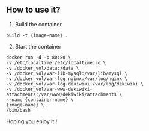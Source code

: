 How to use it?
---------------
1. Build the container
 
 ```
 build -t {image-name} .
 ```
2. Start the container

 ```
 docker run -d -p 80:80 \
 -v /etc/localtime:/etc/localtime:ro \
 -v /docker_vol/data:/data \
 -v /docker_vol/var-lib-mysql:/var/lib/mysql \
 -v /docker_vol/var-log-nginx:/var/log/nginx \
 -v /docker_vol/var-log-dekiwiki:/var/log/dekiwiki \
 -v /docker_vol/var-www-dekiwiki-attachments:/var/www/dekiwiki/attachments \
 --name {container-name} \
 {image-name} \
 /bin/bash
 ```  
Hoping you enjoy it !


